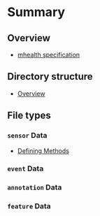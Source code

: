 # Summary

## Overview
* [mhealth specification](README.md)

## Directory structure
* [Overview](overview.md)

## File types
### `sensor` Data
* [Defining Methods](methods.md)

### `event` Data

### `annotation` Data

### `feature` Data



